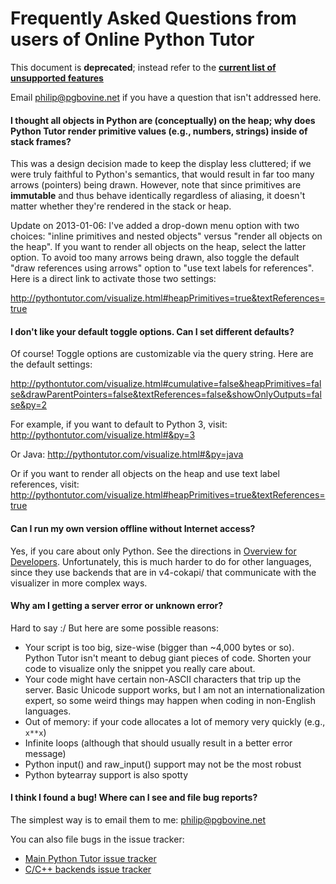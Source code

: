 # Frequently Asked Questions from users of Online Python Tutor

This document is **deprecated**; instead refer to the [**current list of unsupported features**](https://github.com/pgbovine/OnlinePythonTutor/blob/master/unsupported-features.md)


Email philip@pgbovine.net if you have a question that isn't addressed here.

#### I thought all objects in Python are (conceptually) on the heap; why does Python Tutor render primitive values (e.g., numbers, strings) inside of stack frames?

This was a design decision made to keep the display less cluttered;
if we were truly faithful to Python's semantics, that would result in far too many arrows (pointers) being drawn.
However, note that since primitives are **immutable** and thus behave identically regardless of aliasing,
it doesn't matter whether they're rendered in the stack or heap.

Update on 2013-01-06: I've added a drop-down menu option with two choices:
"inline primitives and nested objects" versus "render all objects on the heap".
If you want to render all objects on the heap, select the latter option.
To avoid too many arrows being drawn, also toggle the default "draw references using arrows" option
to "use text labels for references". Here is a direct link to activate those two settings:

http://pythontutor.com/visualize.html#heapPrimitives=true&textReferences=true


#### I don't like your default toggle options. Can I set different defaults?

Of course! Toggle options are customizable via the query string. Here are the default settings:

http://pythontutor.com/visualize.html#cumulative=false&heapPrimitives=false&drawParentPointers=false&textReferences=false&showOnlyOutputs=false&py=2

For example, if you want to default to Python 3, visit:
http://pythontutor.com/visualize.html#&py=3

Or Java:
http://pythontutor.com/visualize.html#&py=java

Or if you want to render all objects on the heap and use text label references, visit:
http://pythontutor.com/visualize.html#heapPrimitives=true&textReferences=true


#### Can I run my own version offline without Internet access?

Yes, if you care about only Python. See the directions in [Overview for Developers](developer-overview.md). Unfortunately, this is much harder to do for other languages, since they use backends that are in v4-cokapi/ that communicate with the visualizer in more complex ways.


#### Why am I getting a server error or unknown error?

Hard to say :/ But here are some possible reasons:

- Your script is too big, size-wise (bigger than ~4,000 bytes or so). Python Tutor isn't meant to debug giant pieces of code. Shorten your code to visualize only the snippet you really care about.
- Your code might have certain non-ASCII characters that trip up the server. Basic Unicode support works, but I am not an internationalization expert, so some weird things may happen when coding in non-English languages.
- Out of memory: if your code allocates a lot of memory very quickly (e.g., `x**x`)
- Infinite loops (although that should usually result in a better error message)
- Python input() and raw_input() support may not be the most robust
- Python bytearray support is also spotty


#### I think I found a bug! Where can I see and file bug reports?

The simplest way is to email them to me: philip@pgbovine.net 

You can also file bugs in the issue tracker:

- [Main Python Tutor issue tracker](https://github.com/pgbovine/OnlinePythonTutor/issues)
- [C/C++ backends issue tracker](https://github.com/pgbovine/opt-cpp-backend/issues)

